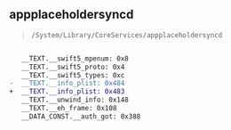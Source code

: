 ## appplaceholdersyncd

> `/System/Library/CoreServices/appplaceholdersyncd`

```diff

   __TEXT.__swift5_mpenum: 0x8
   __TEXT.__swift5_proto: 0x4
   __TEXT.__swift5_types: 0xc
-  __TEXT.__info_plist: 0x484
+  __TEXT.__info_plist: 0x483
   __TEXT.__unwind_info: 0x148
   __TEXT.__eh_frame: 0x108
   __DATA_CONST.__auth_got: 0x388

```
